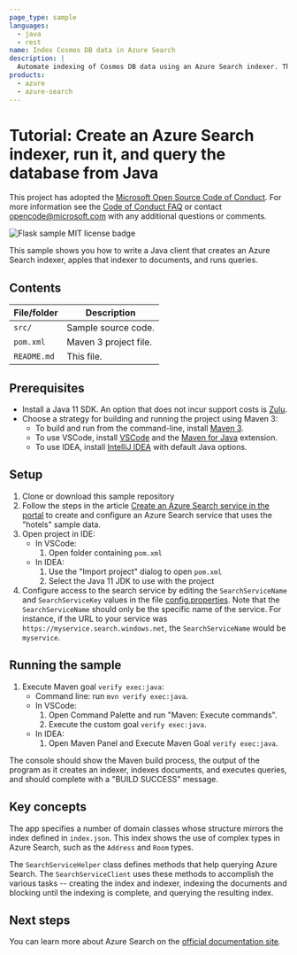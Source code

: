 ```yaml
---
page_type: sample
languages:
  - java
  - rest
name: Index Cosmos DB data in Azure Search
description: |
  Automate indexing of Cosmos DB data using an Azure Search indexer. This example runs as a Java console application.
products:
  - azure
  - azure-search
---
```


# Tutorial: Create an Azure Search indexer, run it, and query the database from Java

This project has adopted the [Microsoft Open Source Code of Conduct](https://opensource.microsoft.com/codeofconduct/). For more information see the [Code of Conduct FAQ](https://opensource.microsoft.com/codeofconduct/faq/) or contact [opencode@microsoft.com](mailto:opencode@microsoft.com) with any additional questions or comments.

![Flask sample MIT license badge](https://img.shields.io/badge/license-MIT-green.svg)

This sample shows you how to write a Java client that creates an Azure Search indexer, apples that indexer to documents, and runs queries.  

## Contents

| File/folder | Description |
|-------------|-------------|
| `src/`       | Sample source code. |
| `pom.xml` | Maven 3 project file. |
| `README.md`   | This file. |

## Prerequisites

- Install a Java 11 SDK. An option that does not incur support costs is [Zulu](https://docs.microsoft.com/java/azure/jdk/?view=azure-java-stable).
- Choose a strategy for building and running the project using Maven 3:
    - To build and run from the command-line, install [Maven 3](https://maven.apache.org/download.cgi).
    - To use VSCode, install [VSCode](https://code.visualstudio.com/) and the [Maven for Java](https://marketplace.visualstudio.com/items?itemName=vscjava.vscode-maven) extension.
    - To use IDEA, install [IntelliJ IDEA](https://www.jetbrains.com/idea/) with default Java options.

## Setup

1. Clone or download this sample repository
1. Follow the steps in the article [Create an Azure Search service in the portal](https://docs.microsoft.com/azure/search/search-create-service-portal) to create and configure an Azure Search service that uses the "hotels" sample data.
1. Open project in IDE:
    * In VSCode: 
        1. Open folder containing `pom.xml` 
    * In IDEA: 
        1. Use the "Import project" dialog to open `pom.xml`
        1. Select the Java 11 JDK to use with the project
1. Configure access to the search service by editing the `SearchServiceName` and `SearchServiceKey` values in the file [config.properties](src/main/resources/com/microsoft/azure/search/samples/app/config.properties). Note that the `SearchServiceName` should only be the specific name of the service. For instance, if the URL to your service was `https://myservice.search.windows.net`, the `SearchServiceName` would be `myservice`.

## Running the sample

1. Execute Maven goal `verify exec:java`:
    * Command line: run `mvn verify exec:java`.
    * In VSCode: 
        1. Open Command Palette and run "Maven: Execute commands".
        2. Execute the custom goal `verify exec:java`.
    * In IDEA:
        1. Open Maven Panel and Execute Maven Goal `verify exec:java`.

The console should show the Maven build process, the output of the program as it creates an indexer, indexes documents, and executes queries, and should complete with a "BUILD SUCCESS" message.

## Key concepts

The app specifies a number of domain classes whose structure mirrors the index defined in `index.json`. This index shows the use of complex types in Azure Search, such as the `Address` and `Room` types. 

The `SearchServiceHelper` class defines methods that help querying Azure Search. The `SearchServiceClient` uses these methods to accomplish the various tasks -- creating the index and indexer, indexing the documents and blocking until the indexing is complete, and querying the resulting index. 

    
## Next steps

You can learn more about Azure Search on the [official documentation site](https://docs.microsoft.com/azure/search).